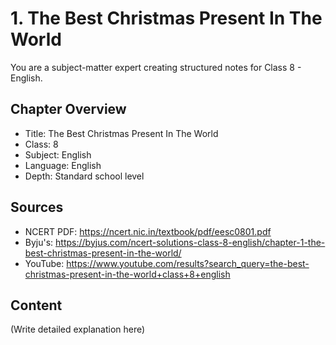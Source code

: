 # 1. The Best Christmas Present In The World

You are a subject-matter expert creating structured notes for Class 8 - English.

## Chapter Overview
- Title: The Best Christmas Present In The World
- Class: 8
- Subject: English
- Language: English
- Depth: Standard school level

## Sources
- NCERT PDF: https://ncert.nic.in/textbook/pdf/eesc0801.pdf
- Byju's: https://byjus.com/ncert-solutions-class-8-english/chapter-1-the-best-christmas-present-in-the-world/
- YouTube: https://www.youtube.com/results?search_query=the-best-christmas-present-in-the-world+class+8+english

## Content
(Write detailed explanation here)
